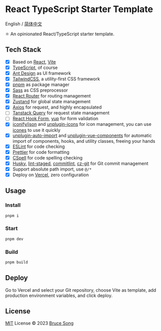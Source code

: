 # React TypeScript Starter Template

English / [简体中文](./README.zh-CN.md)

⚛️ An opinionated React/TypeScript starter template.

## Tech Stack

- [x] Based on [React](https://react.dev/), [Vite](https://vitejs.dev/)
- [x] [TypeScript](https://www.typescriptlang.org/), of course
- [x] [Ant Design](https://ant.design/) as UI framework
- [x] [TailwindCSS](https://tailwindcss.com/), a utility-first CSS framework
- [x] [pnpm](https://pnpm.io/) as package manager
- [x] [Sass](https://sass-lang.com/) as CSS preprocessor
- [x] [React Router](https://reactrouter.com/) for routing management
- [x] [Zustand](https://zustand-demo.pmnd.rs/) for global state management
- [x] [Axios](https://axios-http.com/) for request, and highly encapsulated
- [ ] [Tanstack Query](https://tanstack.com/) for request state management
- [ ] [React Hook Form](https://www.react-hook-form.com/), [yup](https://github.com/jquense/yup) for form validation
- [x] [iconify/json](https://iconify.design/) and [unplugin-icons](https://github.com/antfu/unplugin-icons)
      for icon management, you can use [icones](https://icones.js.org/) to use it quickly
- [x] [unplugin-auto-import](https://github.com/antfu/unplugin-auto-import) and
      [unplugin-vue-components](https://github.com/antfu/unplugin-vue-components) for automatic import
      of components, hooks, and utility classes, freeing your hands
- [x] [ESLint](https://eslint.org/) for code checking
- [x] [Prettier](https://prettier.io/) for code formatting
- [x] [CSpell](https://cspell.org/) for code spelling checking
- [x] [Husky](https://typicode.github.io/husky/), [lint-staged](https://github.com/okonet/lint-staged),
      [commitlint](https://commitlint.js.org/#/), [cz-git](https://cz-git.qbb.sh/) for Git commit management
- [x] Support absolute path import, use `@/*`
- [x] Deploy on [Vercel](https://vercel.com/), zero configuration

## Usage

### Install

```bash
pnpm i
```

### Start

```bash
pnpm dev
```

### Build

```bash
pnpm build
```

## Deploy

Go to Vercel and select your Git repository, choose Vite as template, add production environment variables, and click deploy.

## License

[MIT](/LICENSE) License &copy; 2023 [Bruce Song](https://github.com/recallwei)

